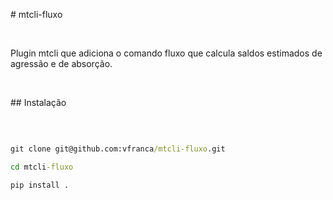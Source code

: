 \# mtcli-fluxo

&nbsp; 

Plugin mtcli que adiciona o comando fluxo que calcula saldos estimados de agressão e de absorção.

&nbsp; 

\## Instalação

&nbsp; 

```cmd

git clone git@github.com:vfranca/mtcli-fluxo.git

cd mtcli-fluxo

pip install .

```



